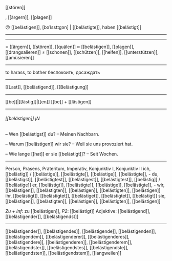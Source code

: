 [[stören]]

, [[ärgern]], [[plagen]]

😠 [[belästigen]], [bəˈlɛstɪɡən] | [[belästigte]], haben [[belästigt]]

---

---
= [[ärgern]], [[stören]], [[quälen]]
≈ [[belästigen]], [[plagen]], [[drangsalieren]]
≠ [[schonen]], [[schützen]], [[helfen]], [[unterstützen]], [[amüsieren]]

---
to harass, to bother
беспокоить, досаждать

---
[[Last]], [[belästigend]], [[Belästigung]]

---
[[be]]|[[lästig]]|[[en]]
[[be]] + [[lästigen]]


---
###### [[belästigen]] jN
– Wen [[belästigst]] du?
– Meinen Nachbarn.

– Warum [[belästigen]] wir sie?
– Weil sie uns provoziert hat.

– Wie lange [[hat]] er sie [[belästigt]]?
– Seit Wochen.

---
Person, Präsens, Präteritum, Imperativ, Konjunktiv I, Konjunktiv II
ich, [[belästig]] / [[belästige]], [[belästigte]], [[belästige]], [[belästigte]], -
du, [[belästigst]], [[belästigtest]], [[belästigest]], [[belästigtest]], [[belästig]] / [[belästige]]
er, [[belästigt]], [[belästigte]], [[belästige]], [[belästigte]], -
wir, [[belästigen]], [[belästigten]], [[belästigen]], [[belästigten]], [[belästigen]]
ihr, [[belästigt]], [[belästigtet]], [[belästiget]], [[belästigtet]], [[belästigt]]
sie, [[belästigen]], [[belästigten]], [[belästigen]], [[belästigten]], [[belästigen]]

*Zu + Inf*: zu [[belästigen]], *P2*: [[belästigt]]
Adjektive: [[belästigend]], [[belästigender]], [[belästigendst]]

---
[[belästigender]], [[belästigendes]], [[belästigende]], [[belästigenden]], [[belästigendem]], [[belästigenderer]], [[belästigenderes]], [[belästigendere]], [[belästigenderen]], [[belästigenderem]], [[belästigendster]], [[belästigendstes]], [[belästigendste]], [[belästigendsten]], [[belästigendstem]], [[langweilen]]